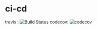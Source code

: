 # ci-cd
travis : [![Build Status](https://app.travis-ci.com/TzviGreenfeld/ci-cd.svg?branch=main)](https://app.travis-ci.com/TzviGreenfeld/ci-cd)
codecov: [![codecov](https://codecov.io/gh/TzviGreenfeld/ci-cd/graph/badge.svg?token=IV8T4GE5NJ)](https://codecov.io/gh/TzviGreenfeld/ci-cd)
